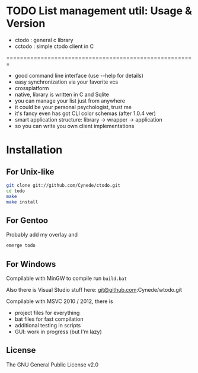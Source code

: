 TODO List management util: Usage & Version
=======================================================

 - ctodo : general c library
 - cctodo : simple ctodo client in C
 
=======================================================
 
 - good command line interface (use --help for details)
 - easy synchronization via your favorite vcs
 - crossplatform
 - native, library is written in C and Sqlite
 - you can manage your list just from anywhere
 - it could be your personal psychologist, trust me
 - it's fancy even has got CLI color schemas (after 1.0.4 ver)
 - smart application structure: library -> wrapper -> application
 - so you can write you own client implementations

Installation
=======================================================

For Unix-like
---------
```bash
git clone git://github.com/Cynede/ctodo.git
cd todo
make
make install
```

For Gentoo
----------
Probably add my overlay and
```bash
emerge todo
```

For Windows
----------
Compilable with MinGW to compile run `build.bat`

Also there is Visual Studio stuff here:
	git@github.com:Cynede/wtodo.git

Compilable with MSVC 2010 / 2012, there is 

 - project files for everything 
 - bat files for fast compilation
 - additional testing in scripts
 - GUI: work in progress (but I'm lazy)

License
-------
The GNU General Public License v2.0
